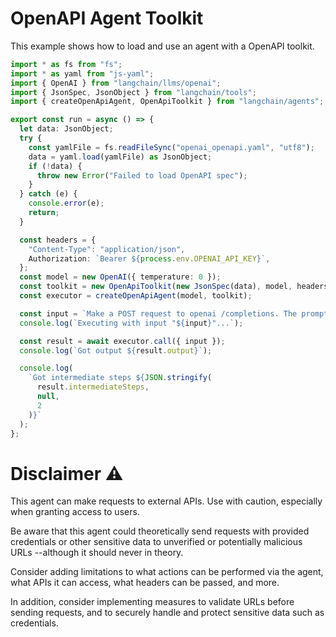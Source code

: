 # OpenAPI Agent Toolkit

This example shows how to load and use an agent with a OpenAPI toolkit.

```typescript
import * as fs from "fs";
import * as yaml from "js-yaml";
import { OpenAI } from "langchain/llms/openai";
import { JsonSpec, JsonObject } from "langchain/tools";
import { createOpenApiAgent, OpenApiToolkit } from "langchain/agents";

export const run = async () => {
  let data: JsonObject;
  try {
    const yamlFile = fs.readFileSync("openai_openapi.yaml", "utf8");
    data = yaml.load(yamlFile) as JsonObject;
    if (!data) {
      throw new Error("Failed to load OpenAPI spec");
    }
  } catch (e) {
    console.error(e);
    return;
  }

  const headers = {
    "Content-Type": "application/json",
    Authorization: `Bearer ${process.env.OPENAI_API_KEY}`,
  };
  const model = new OpenAI({ temperature: 0 });
  const toolkit = new OpenApiToolkit(new JsonSpec(data), model, headers);
  const executor = createOpenApiAgent(model, toolkit);

  const input = `Make a POST request to openai /completions. The prompt should be 'tell me a joke.'`;
  console.log(`Executing with input "${input}"...`);

  const result = await executor.call({ input });
  console.log(`Got output ${result.output}`);

  console.log(
    `Got intermediate steps ${JSON.stringify(
      result.intermediateSteps,
      null,
      2
    )}`
  );
};
```

# Disclaimer ⚠️
This agent can make requests to external APIs. Use with caution, especially when granting access to users. 

Be aware that this agent could theoretically send requests with provided credentials or other sensitive data to unverified or potentially malicious URLs --although it should never in theory.

Consider adding limitations to what actions can be performed via the agent, what APIs it can access, what headers can be passed, and more. 

In addition, consider implementing measures to validate URLs before sending requests, and to securely handle and protect sensitive data such as credentials.